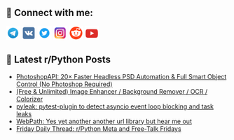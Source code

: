 ## 🔎 Connect with me:
[<img src="https://github.com/bullbesh/bullbesh/blob/main/images/Telegram.png" width="32" height="32" />](https://t.me/bullbesh)
[<img src="https://github.com/bullbesh/bullbesh/blob/main/images/VK.png" width="32" height="32" />](https://vk.com/bullbesh)
[<img src="https://github.com/bullbesh/bullbesh/blob/main/images/Twitter.png" width="32" height="32" />](https://twitter.com/bullbesh1)
[<img src="https://github.com/bullbesh/bullbesh/blob/main/images/Instagram.png" width="32" height="32" />](https://www.instagram.com/bullbesh)
[<img src="https://github.com/bullbesh/bullbesh/blob/main/images/Reddit.png" width="32" height="32" />](https://www.reddit.com/user/bullbesh)
[<img src="https://github.com/bullbesh/bullbesh/blob/main/images/YouTube.png" width="32" height="32" />](https://www.youtube.com/channel/UCtfjRs6uzgq5mfm8S06WTcg)

## 📕 Latest r/Python Posts
<!-- BLOG-POST-LIST:START -->
- [PhotoshopAPI: 20× Faster Headless PSD Automation &amp; Full Smart Object Control &lpar;No Photoshop Required&rpar;](https://www.reddit.com/r/Python/comments/1lre64q/photoshopapi_20_faster_headless_psd_automation/)
- [&lpar;Free &amp; Unlimited&rpar; Image Enhancer / Background Remover / OCR / Colorizer](https://www.reddit.com/r/Python/comments/1lrc6zn/free_unlimited_image_enhancer_background_remover/)
- [pyleak: pytest-plugin to detect asyncio event loop blocking and task leaks](https://www.reddit.com/r/Python/comments/1lrc6je/pyleak_pytestplugin_to_detect_asyncio_event_loop/)
- [WebPath: Yes yet another another url library but hear me out](https://www.reddit.com/r/Python/comments/1lr8d7t/webpath_yes_yet_another_another_url_library_but/)
- [Friday Daily Thread: r/Python Meta and Free-Talk Fridays](https://www.reddit.com/r/Python/comments/1lr4qhi/friday_daily_thread_rpython_meta_and_freetalk/)
<!-- BLOG-POST-LIST:END -->

